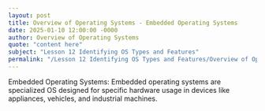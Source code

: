 ```yaml
---
layout: post
title: Overview of Operating Systems - Embedded Operating Systems
date: 2025-01-10 12:00:00 -0000
author: Overview of Operating Systems
quote: "content here"
subject: "Lesson 12 Identifying OS Types and Features"
permalink: "/Lesson 12 Identifying OS Types and Features/Overview of Operating Systems/Overview of Operating Systems - Embedded Operating Systems"
---
```


Embedded Operating Systems: Embedded operating systems are specialized OS designed for specific hardware usage in devices like appliances, vehicles, and industrial machines.
